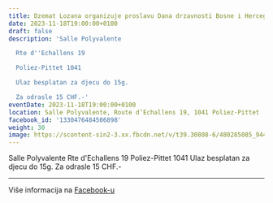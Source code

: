 ```yaml
---
title: Dzemat Lozana organizuje proslavu Dana drzavnosti Bosne i Hercegovine
date: 2023-11-18T19:00:00+0100
draft: false
description: 'Salle Polyvalente

  Rte d''Echallens 19

  Poliez-Pittet 1041

  Ulaz besplatan za djecu do 15g.

  Za odrasle 15 CHF.-'
eventDate: 2023-11-18T19:00:00+0100
location: Salle Polyvalente, Route d’Echallens 19, 1041 Poliez-Pittet
facebook_id: '1330476484506898'
weight: 30
image: https://scontent-sin2-3.xx.fbcdn.net/v/t39.30808-6/480285085_944333661160567_3277375841641556820_n.jpg?_nc_cat=107&ccb=1-7&_nc_sid=9e60e4&_nc_eui2=AeFN_ZYpy8-pkUESV1sBXRAAnverHwNwnm6e96sfA3CebuxsvGIL3BYONbt9Ff3687UKvlYwtJCUd6ApbE3e6AHu&_nc_ohc=x7nPdWt9eesQ7kNvwHamd4g&_nc_oc=AdlukftIN5NmxSr0XW3dlXtR8nSFbEqN4AknmZL6UWXTkMNybhqpfrblQRFs3c8fScI&_nc_zt=23&_nc_ht=scontent-sin2-3.xx&edm=ABTKTjYEAAAA&_nc_gid=ScxEkfPHpOW_leFc2Iy9zQ&oh=00_AfEfsFLhCwoe3CAG9UHZqqsheqMIO6ko8ugJXXXJ5_TNYA&oe=68174F1F
---
```


Salle Polyvalente
Rte d'Echallens 19
Poliez-Pittet 1041
Ulaz besplatan za djecu do 15g.
Za odrasle 15 CHF.-

---

Više informacija na [Facebook-u](https://facebook.com/events/1330476484506898)